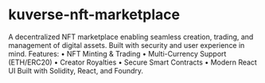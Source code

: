 # kuverse-nft-marketplace
A decentralized NFT marketplace enabling seamless creation, trading, and management of digital assets. Built with security and user experience in mind.  Features: • NFT Minting &amp; Trading • Multi-Currency Support (ETH/ERC20) • Creator Royalties • Secure Smart Contracts • Modern React UI  Built with Solidity, React, and Foundry.
